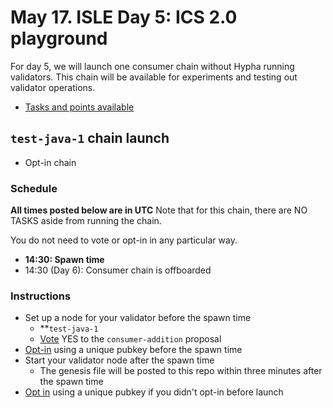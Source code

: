 # May 17. ISLE Day 5: ICS 2.0 playground

For day 5, we will launch one consumer chain without Hypha running validators. This chain will be available for experiments and testing out validator operations.

* [Tasks and points available](./tasks.md#day-5)

## `test-java-1` chain launch

* Opt-in chain

### Schedule

**All times posted below are in UTC**
Note that for this chain, there are NO TASKS aside from running the chain.

You do not need to vote or opt-in in any particular way.

* **14:30: Spawn time**
* 14:30 (Day 6): Consumer chain is offboarded

### Instructions

* Set up a node for your validator before the spawn time
  * **`test-java-1` 
  * [Vote](./instructions.md#vote-on-a-proposal) YES to the `consumer-addition` proposal
* [Opt-in](./instructions.md#opt-in-to-a-consumer-chain) using a unique pubkey before the spawn time
* Start your validator node after the spawn time
  * The genesis file will be posted to this repo within three minutes after the spawn time
* [Opt in](./instructions.md#opt-in-to-a-consumer-chain) using a unique pubkey if you didn't opt-in before launch
